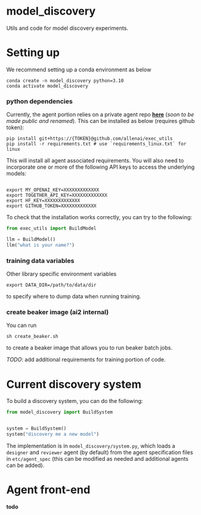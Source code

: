 # model_discovery 

Utils and code for model discovery experiments. 

# Setting up 

We recommend setting up a conda environment as below
```shell
conda create -n model_discovery python=3.10
conda activate model_discovery 
```

### python dependencies 
Currently, the agent portion relies on a private agent repo [**here**](https://github.com/allenai/exec_utils) (*soon to be made public and renamed*). This can be installed as below (requires github token):
```shell
pip install git+https://{TOKEN}@github.com/allenai/exec_utils
pip install -r requirements.txt # use `requirements_linux.txt` for linux
```

This will install all agent associated requirements. You will also need to incorporate one or more of the following API
keys to access the underlying models: 
```shell

export MY_OPENAI_KEY=XXXXXXXXXXXXX
export TOGETHER_API_KEY=XXXXXXXXXXXXX
export HF_KEY=XXXXXXXXXXXXX
export GITHUB_TOKEN=XXXXXXXXXXXXX
```

To check that the installation works correctly, you can try to the following: 
```python
from exec_utils import BuildModel

llm = BuildModel()
llm("what is your name?")
```

### training data variables 
Other library specific environment variables 
```
export DATA_DIR=/path/to/data/dir
```
to specify where to dump data when running training. 

### create beaker image (ai2 internal) 
You can run 
```
sh create_beaker.sh 
```
to create a beaker image that allows you to run beaker batch jobs. 




*TODO*: add additional requirements for training portion of code. 

# Current discovery system 

To build a discovery system, you can do the following: 
```python
from model_discovery import BuildSystem 


system = BuildSystem() 
system("discovery me a new model") 
```
The implementation is in `model_discovery/system.py`, which loads a `designer` and `reviewer` agent (by default) from the agent specification files in `etc/agent_spec` (this can be modified as needed and additional agents can be added). 

# Agent front-end 

**todo** 
